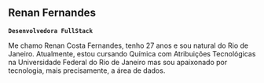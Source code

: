 ## Renan Fernandes

**`Desenvolvedora FullStack`**

Me chamo Renan Costa Fernandes, tenho 27 anos e sou natural do Rio de Janeiro. Atualmente, estou cursando Química com Atribuições Tecnológicas na Universidade Federal do Rio de Janeiro mas sou apaixonado por tecnologia, mais precisamente, a área de dados.
